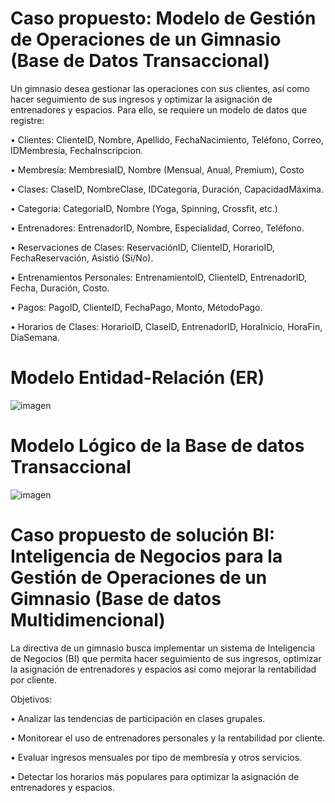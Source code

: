 # Caso propuesto: Modelo de Gestión de Operaciones de un Gimnasio (Base de Datos Transaccional)

Un gimnasio desea gestionar las operaciones con sus clientes, así como hacer seguimiento de sus ingresos y optimizar la asignación de entrenadores y espacios. Para ello, se requiere un modelo de datos que registre:

•	Clientes: ClienteID, Nombre, Apellido, FechaNacimiento, Teléfono, Correo, IDMembresía, FechaInscripcion.

•	Membresía: MembresiaID, Nombre (Mensual, Anual, Premium), Costo

•	Clases: ClaseID, NombreClase, IDCategoría, Duración, CapacidadMáxima.

•	Categoria: CategoriaID, Nombre (Yoga, Spinning, Crossfit, etc.)

•	Entrenadores: EntrenadorID, Nombre, Especialidad, Correo, Teléfono.

•	Reservaciones de Clases: ReservaciónID, ClienteID, HorarioID, FechaReservación, Asistió (Sí/No).

•	Entrenamientos Personales: EntrenamientoID, ClienteID, EntrenadorID, Fecha, Duración, Costo.

•	Pagos: PagoID, ClienteID, FechaPago, Monto, MétodoPago.

•	Horarios de Clases: HorarioID, ClaseID, EntrenadorID, HoraInicio, HoraFin, DíaSemana.


# Modelo Entidad-Relación (ER)

![imagen](https://github.com/user-attachments/assets/e1255318-f2a6-47b8-98f0-b04420521f42)


# Modelo Lógico de la Base de datos Transaccional

![imagen](https://github.com/user-attachments/assets/90e651fb-1399-4bdf-82bf-cab87b5bbc79)


# Caso propuesto de solución BI: Inteligencia de Negocios para la Gestión de Operaciones de un Gimnasio (Base de datos Multidimencional)

La directiva de un gimnasio busca implementar un sistema de Inteligencia de Negocios (BI) que permita hacer seguimiento de sus ingresos, optimizar la asignación de entrenadores y espacios así como mejorar la rentabilidad por cliente.

Objetivos:

•	Analizar las tendencias de participación en clases grupales.

•	Monitorear el uso de entrenadores personales y la rentabilidad por cliente.

•	Evaluar ingresos mensuales por tipo de membresía y otros servicios.

•	Detectar los horarios más populares para optimizar la asignación de entrenadores y espacios.
